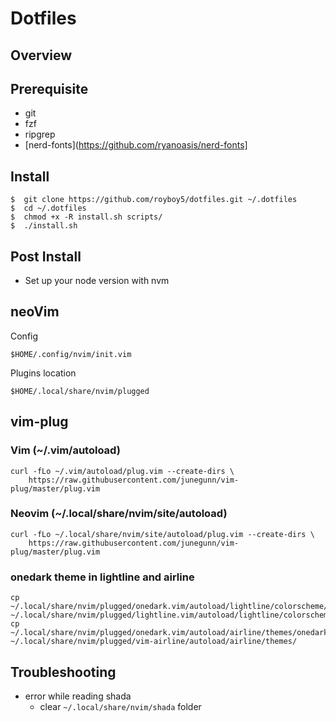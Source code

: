 # Dotfiles

## Overview

## Prerequisite
- git
- fzf
- ripgrep
- [nerd-fonts](https://github.com/ryanoasis/nerd-fonts]

## Install
```
$  git clone https://github.com/royboy5/dotfiles.git ~/.dotfiles
$  cd ~/.dotfiles
$  chmod +x -R install.sh scripts/
$  ./install.sh
```

## Post Install
- Set up your node version with nvm

## neoVim
Config
```
$HOME/.config/nvim/init.vim
```
Plugins location
```
$HOME/.local/share/nvim/plugged
```

## vim-plug
### Vim (~/.vim/autoload)
```
curl -fLo ~/.vim/autoload/plug.vim --create-dirs \
    https://raw.githubusercontent.com/junegunn/vim-plug/master/plug.vim
```
### Neovim (~/.local/share/nvim/site/autoload)
```
curl -fLo ~/.local/share/nvim/site/autoload/plug.vim --create-dirs \
    https://raw.githubusercontent.com/junegunn/vim-plug/master/plug.vim
```
### onedark theme in lightline and airline
```
cp ~/.local/share/nvim/plugged/onedark.vim/autoload/lightline/colorscheme/onedark.vim ~/.local/share/nvim/plugged/lightline.vim/autoload/lightline/colorscheme/
cp ~/.local/share/nvim/plugged/onedark.vim/autoload/airline/themes/onedark.vim ~/.local/share/nvim/plugged/vim-airline/autoload/airline/themes/
```

## Troubleshooting
- error while reading shada
  - clear `~/.local/share/nvim/shada` folder
